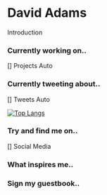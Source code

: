 # David Adams
Introduction

### Currently working on..
[] Projects Auto

### Currently tweeting about..
[] Tweets Auto

[![Top Langs](https://github-readme-stats.vercel.app/api/top-langs/?username=davidatoms&layout=compact)](https://github.com/davidatoms/github-readme-stats)

### Try and find me on..
[] Social Media

### What inspires me..

### Sign my guestbook..
